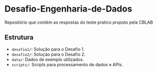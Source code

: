 # Desafio-Engenharia-de-Dados
Repositório que contém as respostas do teste pratico propsto pela CBLAB 

## Estrutura

- `desafio1/`: Solução para o Desafio 1.
- `desafio2/`: Solução para o Desafio 2.
- `data/`: Dados de exemplo utilizados.
- `scripts/`: Scripts para processamento de dados e APIs.
